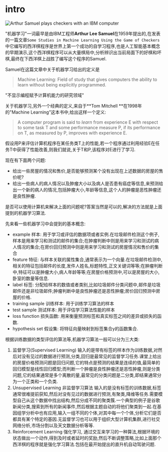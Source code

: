 # intro



![Arthur Samuel plays checkers with an IBM computer](https://s2.loli.net/2022/04/10/oz6rCNQxOHmIjEb.jpg)

"机器学习"一词最早是由IBM工程师**Arthur Lee Samuel**在1959年提出的,在发表的一篇文章`Some Studies in Machine Learning Using the Game of Checkers`中它编写的西洋棋程序是世界上第一个成功的自学习程序,也是人工智能基本概念的早期演示,这个西洋棋程序可以从大量棋局中,分析辨识出当前局面下的好棋和坏棋,最终在下西洋棋上战胜了编写这个程序的Samuel.

Samuel在这篇文章中关于机器学习给出的定义是

>   Machine Learning: Field of study that gives computers the ability to learn without being explicitly programmed. 

"不显示编程赋予计算机能力的研究领域"



关于机器学习,另外一个经典的定义,来自于**Tom Mitchell **在1998年的"Machine Learning”这本书中,给出这样一个定义:

>   A computer program is said to *learn* from experience E with respect to some task T and some performance measure P, if its performance on T, as measured by P, improves with experience E. 

假设用P来评估计算机程序在某任务类T上的性能,若一个程序通过利用经验E在任务T中获得了性能改善,则我们就说,关于T和P,该程序对E进行了学习.



现在有下面两个问题:

-   给出一些房屋的情况和售价,是否能够预测某个没有出现在上述数据的房屋的售价呢?
-   给出一些病人的病人情况以及肿瘤大小以及病人是否患有癌症等信息,来预测给出一个新的病人的情况,包括肿瘤大小,年龄等信息,这个人的肿瘤是恶性肿瘤还是良性肿瘤.

是否可以使用计算机来解决上面的问题呢?答案当然是可以的,解决的方法就是上面提到的机器学习算法.

先来看一些机器学习中会提到的基本概念:

-   example 样本: 用于学习或评估的数据项或者实例.在垃圾邮件检测这个例子,样本是用来学习和测试的邮件的集合;在肿瘤判断中则是用来学习和测试的病人情况的集合;在房价回归预测中则是用来学习和测试的房屋情况和售价的集合
-   feature 特征: 与样本关联的属性集合,通常表示为一个向量.在垃圾邮件检测中,相关的特征包括邮件的长度,发件人姓名,标题特性,正文关键词等等;在肿瘤判断中,特征可以是肿瘤大小,病人年龄等等;在房屋价格预测中,可以是房屋的大小,卧室的数量等信息.
-   label 标签: 分配给样本的数值或者类别,比如垃圾邮件分类问题中,邮件是垃圾邮件还是非垃圾邮件;肿瘤判断中是良性肿瘤还是恶性肿瘤;房价回归预测中房屋的价格.
-   training sample 训练样本: 用于训练学习算法的样本
-   test sample 测试样本: 用于评估学习算法性能的样本
-   loss function 损失函数: 用来衡量预测标签和真实标签之间的差异或损失的函数.
-   hypothesis set 假设集: 将特征向量映射到标签集合y的函数集合.

根据训练数据的类型评估的算法等,机器学习算法一般可以分为三大类:

1.   监督学习(Supervised Learning) 输入的是带有标签的样本作为训练数据,对然后对没有见过的数据进行预测,分类,回归是最常见的监督学习任务.课堂上给出的房屋价格预测问题是回归问题,它的特点是预测的结果是连续的值,最简单的回归模型是线性回归模型;而判断一个肿瘤是良性肿瘤还是恶性肿瘤,则是分类问题,它的结果通常是多个离散的量,最常见的分类问题是二分类,即结果通常分为一个正类和一个负类.
2.   Unsupervised Learning 非监督学习算法 输入的是没有标签的训练数据,标签通常很难提前获知,然后对没有见过的数据进行预测,有聚类,降维等任务.需要模型自己从这个数据中找出结构,然后分成不同的聚类簇.一个典型的例子是谷歌新闻分类,搜索到所有的新闻事件,然后根据主题自动的将他们聚类到一起.在基因组学分析中也有应用,输入一组不同的个体,对其中每一个个体,分析它们是否都具有某个特定的基因.无监督学习也可以用于组织大型计算机集群,进行社交网络分析,市场分割以及天文数据分析等等.
3.   Reinforcement Learning 强化学习, 通过交互来学习的一种算法,根据环境的状态做出一个动作,得到及时或者延时的奖励,然后不断调整策略,比如上面那个西洋棋的程序就是强化学习算法.包括在最开始提出的直升机自动驾驶问题.







